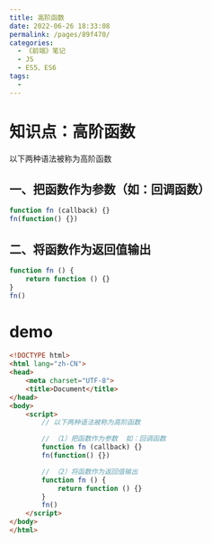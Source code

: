 ```yaml
---
title: 高阶函数
date: 2022-06-26 18:33:08
permalink: /pages/89f470/
categories:
  - 《前端》笔记
  - JS
  - ES5、ES6
tags:
  - 
---
```

# 知识点：高阶函数

以下两种语法被称为高阶函数

## 一、把函数作为参数（如：回调函数）
```js
function fn (callback) {}
fn(function() {})
```

## 二、将函数作为返回值输出
```js
function fn () {
    return function () {}
}
fn()
```

# demo
```html
<!DOCTYPE html>
<html lang="zh-CN">
<head>
    <meta charset="UTF-8">
    <title>Document</title>
</head>
<body>
    <script>
        // 以下两种语法被称为高阶函数

        // （1）把函数作为参数  如：回调函数
        function fn (callback) {}
        fn(function() {})

        // （2）将函数作为返回值输出
        function fn () {
            return function () {}
        }
        fn()
    </script>
</body>
</html>
```